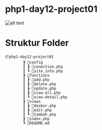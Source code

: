 # php1-day12-project01
![alt text](  https://img.shields.io/badge/PHP-777BB4?style=for-the-badge&logo=php&logoColor=white )

# Struktur Folder
    📦php1-day12-project01
            ┣ 📂config
            ┃ ┣ 📜conection.php
            ┃ ┗ 📜site_info.php
            ┣ 📂functions
            ┃ ┣ 📜add.php
            ┃ ┣ 📜delete.php
            ┃ ┣ 📜update.php
            ┃ ┣ 📜view-all.php
            ┃ ┗ 📜view-detail.php
            ┣ 📂views
            ┃ ┣ 📜dasbor.php
            ┃ ┣ 📜edit.php
            ┃ ┗ 📜tambah.php
            ┣ 📜index.php
            ┗ 📜README.md